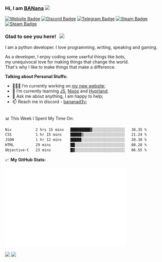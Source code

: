 ### Hi, I am <a href="https://bananadev.ml" target="_blank">BANana</a> <img src="https://media.giphy.com/media/hvRJCLFzcasrR4ia7z/giphy.gif" width="25px">


[![Website Badge](https://img.shields.io/badge/Website-3b5998?style=for-the-badge&logo=google-chrome&logoColor=white)](https://bananadev.ml)
[![Discord Badge](https://img.shields.io/badge/-Discord-424242?style=for-the-badge&logo=Discord&logoColor=white)](https://discord.gg/sQgHEERpqR)
[![Telegram Badge](https://img.shields.io/badge/-Telegram-0088cc?style=for-the-badge&logo=Telegram&logoColor=white)](https://t.me/BANanaD3V)
[![Steam Badge](https://img.shields.io/badge/-Steam-1b2838?style=for-the-badge&logo=Steam&logoColor=white)](https://steamcommunity.com/id/BANanaD3V/)
[![Steam Badge](https://img.shields.io/badge/-Reddit-ff6314?style=for-the-badge&logo=Reddit&logoColor=white)](https://www.reddit.com/user/BANanaD3V)

### Glad to see you here! &nbsp; ![](https://visitor-badge-reloaded.herokuapp.com/badge?page_id=BANanaD3V.BANanaD3V&style=for-the-badge)

I am a python developer. I love programming, writing, speaking and gaming.

As a developer, I enjoy coding some userful things like bots,
<br>my unequivocal love for making things that change the world. 
<br>That's why I like to make things that make a difference.
  

**Talking about Personal Stuffs:**

- 👨🏻‍💻 I’m currently working on [my new website](https://banana.is-cool.dev);
- 🚀 I’m currently learning [JS](https://js.com), [Nixos](https://nixos.org) and [Hyprland](https://hyprland.org);
- 💬 Ask me about anything, I am happy to help;
- 📫 Reach me in discord - [bananad3v](https://discord.com/users/704560097610825828);

</br>
📊 This Week I Spent My Time On:

<!--START_SECTION:waka-->

```txt
Nix           2 hrs 15 mins   █████████▓░░░░░░░░░░░░░░░   38.35 %
CSS           1 hr 15 mins    █████▒░░░░░░░░░░░░░░░░░░░   21.24 %
JSON          1 hr 12 mins    █████░░░░░░░░░░░░░░░░░░░░   20.38 %
HTML          29 mins         ██░░░░░░░░░░░░░░░░░░░░░░░   08.28 %
Objective-C   23 mins         █▓░░░░░░░░░░░░░░░░░░░░░░░   06.55 %
```

<!--END_SECTION:waka-->


📈 **My GitHub Stats:**

<img alt="" width="400" src="https://github.com/BANanaD3V/BANanaD3V/blob/master/metrics.plugin.isocalendar.fullyear.svg">

<p>
  <img height="180em" src="https://github-readme-stats.vercel.app/api?username=BANanaD3V&show_icons=true&hide_border=true&&count_private=true&include_all_commits=true&theme=dark"/>
  <img height="180em" src="https://github-readme-stats.vercel.app/api/top-langs/?username=BAnanaD3V&show_icons=true&hide_border=true&layout=compact&langs_count=10&theme=dark"/>
</p>




